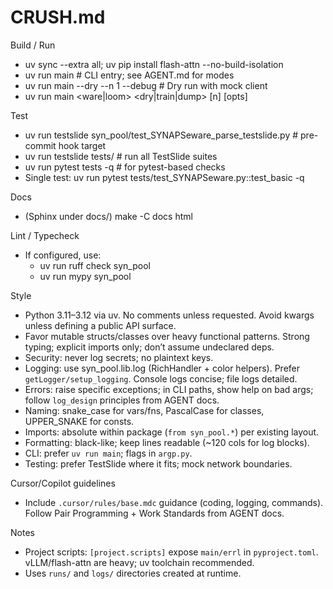 # CRUSH.md

Build / Run
- uv sync --extra all; uv pip install flash-attn --no-build-isolation
- uv run main                      # CLI entry; see AGENT.md for modes
- uv run main --dry --n 1 --debug  # Dry run with mock client
- uv run main <ware|loom> <dry|train|dump> [n] [opts]

Test
- uv run testslide syn_pool/test_SYNAPSeware_parse_testslide.py  # pre-commit hook target
- uv run testslide tests/                                       # run all TestSlide suites
- uv run pytest tests -q                                        # for pytest-based checks
- Single test: uv run pytest tests/test_SYNAPSeware.py::test_basic -q

Docs
- (Sphinx under docs/) make -C docs html

Lint / Typecheck
- If configured, use:
  - uv run ruff check syn_pool
  - uv run mypy syn_pool

Style
- Python 3.11–3.12 via uv. No comments unless requested. Avoid kwargs unless defining a public API surface.
- Favor mutable structs/classes over heavy functional patterns. Strong typing; explicit imports only; don’t assume undeclared deps.
- Security: never log secrets; no plaintext keys.
- Logging: use syn_pool.lib.log (RichHandler + color helpers). Prefer `getLogger/setup_logging`. Console logs concise; file logs detailed.
- Errors: raise specific exceptions; in CLI paths, show help on bad args; follow `log_design` principles from AGENT docs.
- Naming: snake_case for vars/fns, PascalCase for classes, UPPER_SNAKE for consts.
- Imports: absolute within package (`from syn_pool.*`) per existing layout.
- Formatting: black-like; keep lines readable (~120 cols for log blocks).
- CLI: prefer `uv run main`; flags in `argp.py`.
- Testing: prefer TestSlide where it fits; mock network boundaries.

Cursor/Copilot guidelines
- Include `.cursor/rules/base.mdc` guidance (coding, logging, commands). Follow Pair Programming + Work Standards from AGENT docs.

Notes
- Project scripts: `[project.scripts]` expose `main/errl` in `pyproject.toml`. vLLM/flash-attn are heavy; uv toolchain recommended.
- Uses `runs/` and `logs/` directories created at runtime.
